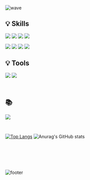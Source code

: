 ![wave](https://capsule-render.vercel.app/api?type=wave&color=auto&height=200&text=Soyoung)





## 💡 Skills
<p>
  <img src="https://img.shields.io/badge/React-61DAFB?style=flat-square&logo=React&logoColor=black"/>
  <img src="https://img.shields.io/badge/Flutter-02569B?style=flat-square&logo=Flutter&logoColor=white"/>
  <img src="https://img.shields.io/badge/Spring-4bc51d?style=flat-square&logo=Spring&logoColor=white"/>
  <img src="https://img.shields.io/badge/Springboot-41c70f?style=flat-square&logo=Springboot&logoColor=white"/>
</p>

<p>
  <img src="https://img.shields.io/badge/Java-007396?style=flat-square&logo=Java&logoColor=white"/>
  <img src="https://img.shields.io/badge/TypeScript-3178C6?style=flat-square&logo=TypeScript&logoColor=white"/>
  <img src="https://img.shields.io/badge/JavaScript-d6af23?style=flat-square&logo=JavaScript&logoColor=white"/>
  <img src="https://img.shields.io/badge/CSS-1572B6?style=flat-square&logo=CSS3&logoColor=white"/>
</p>

## 💡 Tools
<p>
  <img src="https://img.shields.io/badge/Git-F05032?style=flat-square&logo=Git&logoColor=white"/>
  <img src="https://img.shields.io/badge/Slack-4A154B?style=flat-square&logo=Slack&logoColor=white"/>
</p>
<br />

## 📚 
<p>
  <img src="https://img.shields.io/badge/Tistory-d3d2d2?style=flat-square&logo=Tistory&logoColor=white"/>
</p>
<br />

[![Top Langs](https://github-readme-stats.vercel.app/api/top-langs/?username=so00905&layout=compact)](https://github.com/anuraghazra/github-readme-stats)
![Anurag's GitHub stats](https://github-readme-stats.vercel.app/api?username=so00905&show_icons=true&theme=vue&count_private=true)

<br />
<br />
<br />
<br />

![footer](https://capsule-render.vercel.app/api?type=wave&color=random&height=150&section=footer&text=Thank%20you%20for%20reading%20README!&fontSize=30)
